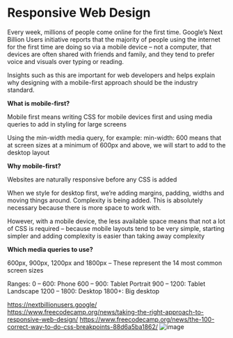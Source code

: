 # Responsive Web Design

Every week, millions of people come online for the first time. Google’s Next Billion Users initiative reports that the majority of people using the internet for the first time are doing so via a mobile device – not a computer, that devices are often shared with friends and family, and they tend to prefer voice and visuals over typing or reading.

Insights such as this are important for web developers and helps explain why designing with a mobile-first approach should be the industry standard. 

**What is mobile-first?**

Mobile first means writing CSS for mobile devices first and using media queries to add in styling for large screens

Using the min-width media query, for example: min-width: 600 means that at screen sizes at a minimum of 600px and above, we will start to add to the desktop layout 

**Why mobile-first?**

Websites are naturally responsive before any CSS is added

When we style for desktop first, we’re adding margins, padding, widths and moving things around. Complexity is being added. This is absolutely necessary because there is more space to work with. 

However, with a mobile device, the less available space means that not a lot of CSS is required – because mobile layouts tend to be very simple, starting simpler and adding complexity is easier than taking away complexity

**Which media queries to use?**

600px, 900px, 1200px and 1800px – These represent the 14 most common screen sizes

Ranges:
0 – 600: Phone
600 – 900: Tablet Portrait
900 – 1200: Tablet Landscape
1200 – 1800: Desktop
1800+: Big desktop


https://nextbillionusers.google/
https://www.freecodecamp.org/news/taking-the-right-approach-to-responsive-web-design/
https://www.freecodecamp.org/news/the-100-correct-way-to-do-css-breakpoints-88d6a5ba1862/
![image](https://user-images.githubusercontent.com/88434986/175133741-397b43f5-9e72-4f43-86e0-d9abf4a891ac.png)
